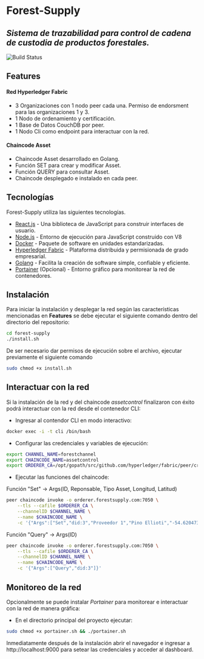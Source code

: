 # Forest-Supply
## _Sistema de trazabilidad para control de cadena de custodia de productos forestales._

![Build Status](https://travis-ci.org/joemccann/dillinger.svg?branch=master)

## Features
#### Red Hyperledger Fabric
- 3 Organizaciones con 1 nodo peer cada una. Permiso de endorsment para las organizaciones 1 y 3.
- 1 Nodo de ordenamiento y certificación.
- 1 Base de Datos CouchDB por peer.
- 1 Nodo Cli como endpoint para interactuar con la red.

#### Chaincode Asset
- Chaincode Asset desarrollado en Golang.
- Función SET para crear y modificar Asset.
- Función QUERY para consultar Asset.
- Chaincode desplegado e instalado en cada peer.

## Tecnologías

Forest-Supply utiliza las siguientes tecnologías.

- [React.js] - Una biblioteca de JavaScript para construir interfaces de usuario.
- [Node.js] - Entorno de ejecución para JavaScript construido con V8
- [Docker] - Paquete de software en unidades estandarizadas.
- [Hyperledger Fabric] - Plataforma  distribuida y permisionada de grado empresarial.
- [Golang] - Facilita la creación de software simple, confiable y eficiente.
- [Portainer] (Opcional) - Entorno gráfico para monitorear la red de contenedores.

## Instalación

Para iniciar la instalación y desplegar la red según las características mencionadas en **Features** se debe ejecutar el siguiente comando dentro del directorio del repositorio:

```sh
cd forest-supply
./install.sh
```

De ser necesario dar permisos de ejecución sobre el archivo, ejecutar previamente el siguiente comando

```sh
sudo chmod +x install.sh
```

## Interactuar con la red
Si la instalación de la red y del chaincode *assetcontrol* finalizaron con éxito podrá interactuar con la red desde el contenedor CLI: 

- Ingresar al contendor CLI en modo interactivo:
```sh
docker exec -i -t cli /bin/bash
```
- Configurar las credenciales y variables de ejecución:
```sh
export CHANNEL_NAME=forestchannel
export CHAINCODE_NAME=assetcontrol
export ORDERER_CA=/opt/gopath/src/github.com/hyperledger/fabric/peer/crypto/ordererOrganizations/forestsupply.com/orderers/orderer.forestsupply.com/msp/tlscacerts/tlsca.forestsupply.com-cert.pem
```
- Ejecutar las funciones del chaincode:

Función "Set" -> Args(ID, Reponsable, Tipo Asset, Longitud, Latitud)

```sh
peer chaincode invoke -o orderer.forestsupply.com:7050 \
    --tls --cafile $ORDERER_CA \
    --channelID $CHANNEL_NAME \
    --name $CHAINCODE_NAME \
    -c '{"Args":["Set","did:3","Proveedor 1","Pino Ellioti","-54.6204737","-26.0174276"]}'
```
Función "Query" -> Args(ID) 

```sh
peer chaincode invoke -o orderer.forestsupply.com:7050 \
    --tls --cafile $ORDERER_CA \
    --channelID $CHANNEL_NAME \
    --name $CHAINCODE_NAME \
    -c '{"Args":["Query","did:3"]}'
```

## Monitoreo de la red
Opcionalmente se puede instalar *Portainer* para monitorear e interactuar con la red de manera gráfica:

- En el directorio principal del proyecto ejecutar:
```sh
sudo chmod +x portainer.sh && ./portainer.sh
```
Inmediatamente después de la instalación abrir el navegador  e ingresar a http://localhost:9000 para setear las credenciales y acceder al dashboard.

[//]: # (These are reference links used in the body of this note and get stripped out when the markdown processor does its job. There is no need to format nicely because it shouldn't be seen. Thanks SO - http://stackoverflow.com/questions/4823468/store-comments-in-markdown-syntax)

   [node.js]: <http://nodejs.org>
   [Docker]: <https://www.docker.com/>
   [React.js]: <https://reactjs.org/>
   [Hyperledger Fabric]: <https://hyperledger-fabric.readthedocs.io/en/release-2.2/>
   [Golang]: <https://golang.org/>
   [Portainer]: <https://www.portainer.io/>
